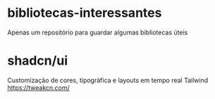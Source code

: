 # bibliotecas-interessantes
Apenas um repositório para guardar algumas bibliotecas úteis

# shadcn/ui
Customização de cores, tipográfica e layouts em tempo real
Tailwind
https://tweakcn.com/
